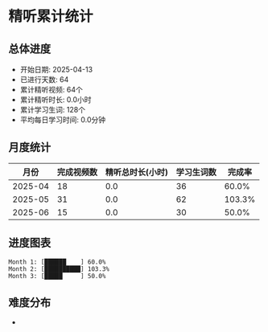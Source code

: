 # 精听累计统计

## 总体进度

- 开始日期: 2025-04-13
- 已进行天数: 64
- 累计精听视频: 64个
- 累计精听时长: 0.0小时
- 累计学习生词: 128个
- 平均每日学习时间: 0.0分钟

## 月度统计

| 月份 | 完成视频数 | 精听总时长(小时) | 学习生词数 | 完成率 |
|-----|-----------|----------------|----------|-------|
| 2025-04 | 18 | 0.0 | 36 | 60.0% |
| 2025-05 | 31 | 0.0 | 62 | 103.3% |
| 2025-06 | 15 | 0.0 | 30 | 50.0% |

## 进度图表

```
Month 1: [██████    ] 60.0%
Month 2: [██████████] 103.3%
Month 3: [█████     ] 50.0%
```

## 难度分布

- [简单/中等/困难]: 64 (100.0%)